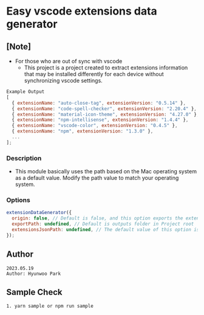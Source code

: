 # Easy vscode extensions data generator

## [Note]

- For those who are out of sync with vscode
  - This project is a project created to extract extensions information that may be installed differently for each device without synchronizing vscode settings.

```javascript
Example Output
[
  { extensionName: "auto-close-tag", extensionVersion: "0.5.14" },
  { extensionName: "code-spell-checker", extensionVersion: "2.20.4" },
  { extensionName: "material-icon-theme", extensionVersion: "4.27.0" },
  { extensionName: "npm-intellisense", extensionVersion: "1.4.4" },
  { extensionName: "vscode-color", extensionVersion: "0.4.5" },
  { extensionName: "npm", extensionVersion: "1.3.0" },
  ...
];
```

### Description

- This module basically uses the path based on the Mac operating system as a default value. Modify the path value to match your operating system.

### Options

```javascript
extensionDataGenerator({
  origin: false, // Default is false, and this option exports the extensions metadata as it is.
  exportPath: undefined, // Default is outputs folder in Project root
  extensionsJsonPath: undefined, // The default value of this option is vscode path on mac os, please put your correct path.
});
```

## Author

```
2023.05.19
Author: Hyunwoo Park
```

## Sample Check

```
1. yarn sample or npm run sample
```

#
